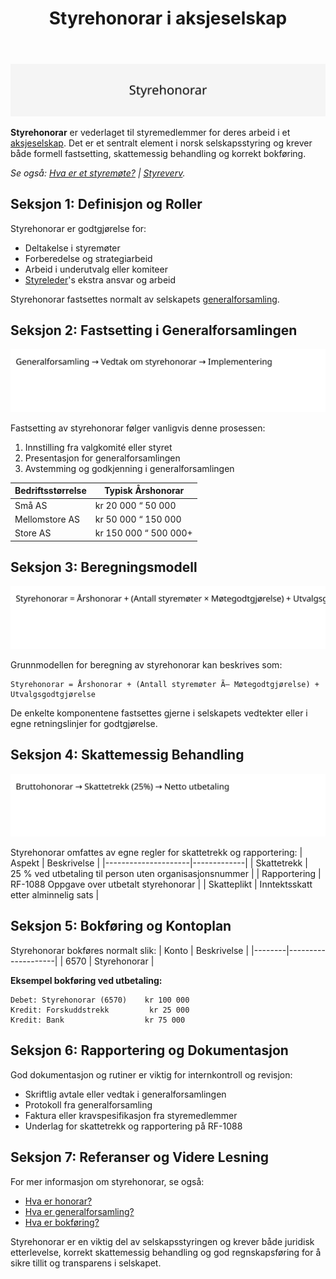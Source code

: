 ﻿---
title: "Styrehonorar i aksjeselskap"
seoTitle: "Styrehonorar i aksjeselskap"
description: '![Styrehonorar](styrehonorar-image.svg)'
summary: Vederlag til styremedlemmer fastsatt av generalforsamlingen. Artikkelen dekker prosess for fastsetting, skattemessig behandling, rapportering og bokføring.
---

![Styrehonorar](styrehonorar-image.svg)

**Styrehonorar** er vederlaget til styremedlemmer for deres arbeid i et [aksjeselskap](/blogs/regnskap/hva-er-et-aksjeselskap "Hva er et Aksjeselskap? Komplett Guide til AS og Selskapsrett"). Det er et sentralt element i norsk selskapsstyring og krever både formell fastsetting, skattemessig behandling og korrekt bokføring.

*Se også: [Hva er et styremøte?](/blogs/regnskap/hva-er-et-styremote "Hva er et styremøte? Guide til Møter, Protokoller og Prosess") | [Styreverv](/blogs/regnskap/styreverv "Styreverv: Roller, Ansvar og Fordeler ved Styreverv i Norske Selskaper").*

## Seksjon 1: Definisjon og Roller

Styrehonorar er godtgjørelse for:
* Deltakelse i styremøter
* Forberedelse og strategiarbeid
* Arbeid i underutvalg eller komiteer
* [Styreleder](/blogs/regnskap/styreleder "Hva er Styreleder? Styrets Lederrolle i Norske Aksjeselskaper")'s ekstra ansvar og arbeid

Styrehonorar fastsettes normalt av selskapets [generalforsamling](/blogs/regnskap/hva-er-generalforsamling "Hva er Generalforsamling? Komplett Guide til Generalforsamling og Beslutningsprosesser").

## Seksjon 2: Fastsetting i Generalforsamlingen

![Fremgangsmåte for fastsetting av styrehonorar](styrehonorar-godkjenning.svg)

Fastsetting av styrehonorar følger vanligvis denne prosessen:
1. Innstilling fra valgkomité eller styret
2. Presentasjon for generalforsamlingen
3. Avstemming og godkjenning i generalforsamlingen

| Bedriftsstørrelse | Typisk Årshonorar |
|-------------------|-------------------|
| Små AS            | kr 20 000 “ 50 000 |
| Mellomstore AS    | kr 50 000 “ 150 000 |
| Store AS          | kr 150 000 “ 500 000+ |

## Seksjon 3: Beregningsmodell

![Beregningsmodell for styrehonorar](styrehonorar-beregning.svg)

Grunnmodellen for beregning av styrehonorar kan beskrives som:
```
Styrehonorar = Årshonorar + (Antall styremøter Ã— Møtegodtgjørelse) + Utvalgsgodtgjørelse
```

De enkelte komponentene fastsettes gjerne i selskapets vedtekter eller i egne retningslinjer for godtgjørelse.

## Seksjon 4: Skattemessig Behandling

![Skattemessig behandling av styrehonorar](styrehonorar-skatt.svg)

Styrehonorar omfattes av egne regler for skattetrekk og rapportering:
| Aspekt              | Beskrivelse |
|---------------------|-------------|
| Skattetrekk         | 25 % ved utbetaling til person uten organisasjonsnummer |
| Rapportering        | RF-1088 Oppgave over utbetalt styrehonorar |
| Skatteplikt         | Inntektsskatt etter alminnelig sats |

## Seksjon 5: Bokføring og Kontoplan

Styrehonorar bokføres normalt slik:
| Konto  | Beskrivelse        |
|--------|--------------------|
| 6570   | Styrehonorar       |

**Eksempel bokføring ved utbetaling:**
```
Debet: Styrehonorar (6570)    kr 100 000
Kredit: Forskuddstrekk         kr 25 000
Kredit: Bank                  kr 75 000
```

## Seksjon 6: Rapportering og Dokumentasjon

God dokumentasjon og rutiner er viktig for internkontroll og revisjon:
* Skriftlig avtale eller vedtak i generalforsamlingen
* Protokoll fra generalforsamling
* Faktura eller kravspesifikasjon fra styremedlemmer
* Underlag for skattetrekk og rapportering på RF-1088

## Seksjon 7: Referanser og Videre Lesning

For mer informasjon om styrehonorar, se også:
* [Hva er honorar?](/blogs/regnskap/hva-er-honorar "Hva er Honorar i Regnskap? Komplett Guide til Honorarutbetalinger og Skattebehandling")
* [Hva er generalforsamling?](/blogs/regnskap/hva-er-generalforsamling "Hva er Generalforsamling? Komplett Guide til Generalforsamling og Beslutningsprosesser")
* [Hva er bokføring?](/blogs/regnskap/hva-er-bokforing "Hva er Bokføring? Komplett Guide til Regnskapsføring og Bokføringsprinsipper")

Styrehonorar er en viktig del av selskapsstyringen og krever både juridisk etterlevelse, korrekt skattemessig behandling og god regnskapsføring for å sikre tillit og transparens i selskapet.









